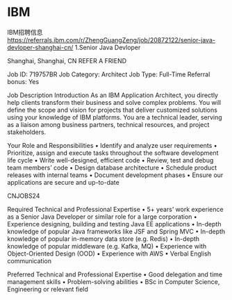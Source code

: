 # IBM
IBM招聘信息 
https://referrals.ibm.com/r/ZhengGuangZeng/job/20872122/senior-java-devloper-shanghai-cn/
1.Senior Java Devloper

Shanghai, Shanghai, CN
REFER A FRIEND

Job ID:
719757BR
Job Category:
Architect
Job Type:
Full-Time
Referral bonus:
Yes

Job Description
Introduction
As an IBM Application Architect, you directly help clients transform their business  and solve complex problems. You will define the scope and vision for projects that deliver customized solutions using your knowledge of IBM platforms.  You are a technical leader, serving as a liaison among business partners, technical resources, and project stakeholders.

Your Role and Responsibilities
• Identify and analyze user requirements
• Prioritize, assign and execute tasks throughout the software development life cycle
• Write well-designed, efficient code
• Review, test and debug team members’ code
• Design database architecture
• Schedule product releases with internal teams
• Document development phases
• Ensure our applications are secure and up-to-date

CNJOBS24

Required Technical and Professional Expertise
• 5+ years’ work experience as a Senior Java Developer or similar role for a large corporation
• Experience designing, building and testing Java EE applications
• In-depth knowledge of popular Java frameworks like JSF and Spring MVC
• In-depth knowledge of popular in-memory data store (e.g. Redis)
• In-depth knowledge of popular middleware (e.g. Kafka, MQ)
• Experience with Object-Oriented Design (OOD)
• Experience with AWS
• Verbal English communication


Preferred Technical and Professional Expertise
• Good delegation and time management skills
• Problem-solving abilities
• BSc in Computer Science, Engineering or relevant field

